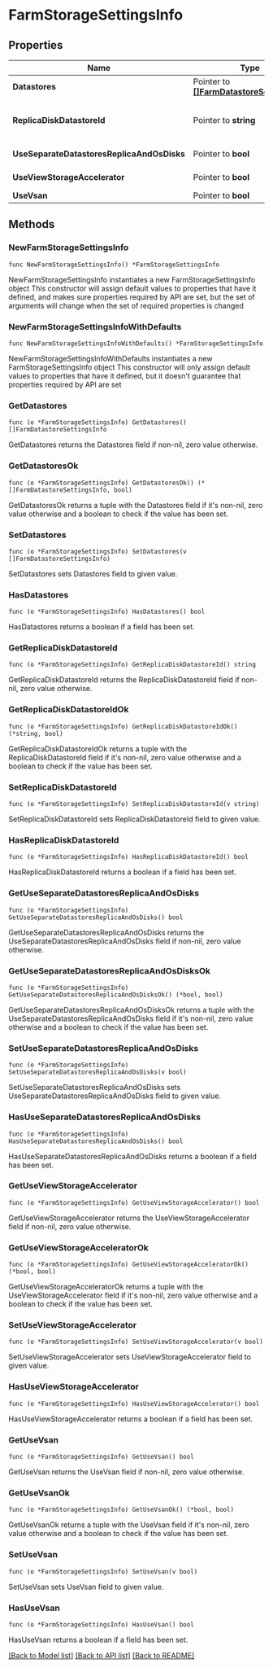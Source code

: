 # FarmStorageSettingsInfo

## Properties

Name | Type | Description | Notes
------------ | ------------- | ------------- | -------------
**Datastores** | Pointer to [**[]FarmDatastoreSettingsInfo**](FarmDatastoreSettingsInfo.md) | List of IDs of the datastore used to store the RDS Server. | [optional] 
**ReplicaDiskDatastoreId** | Pointer to **string** | Datastore to store replica disks for instant clone machines. This is set when use_separate_datastores_replica_and_os_disks is true. | [optional] 
**UseSeparateDatastoresReplicaAndOsDisks** | Pointer to **bool** | Indicates whether to use separate datastores for replica and OS disks. | [optional] 
**UseViewStorageAccelerator** | Pointer to **bool** | Indicates whether to use view storage accelerator. | [optional] 
**UseVsan** | Pointer to **bool** | Indicates whether to use vSphere VSAN. | [optional] 

## Methods

### NewFarmStorageSettingsInfo

`func NewFarmStorageSettingsInfo() *FarmStorageSettingsInfo`

NewFarmStorageSettingsInfo instantiates a new FarmStorageSettingsInfo object
This constructor will assign default values to properties that have it defined,
and makes sure properties required by API are set, but the set of arguments
will change when the set of required properties is changed

### NewFarmStorageSettingsInfoWithDefaults

`func NewFarmStorageSettingsInfoWithDefaults() *FarmStorageSettingsInfo`

NewFarmStorageSettingsInfoWithDefaults instantiates a new FarmStorageSettingsInfo object
This constructor will only assign default values to properties that have it defined,
but it doesn't guarantee that properties required by API are set

### GetDatastores

`func (o *FarmStorageSettingsInfo) GetDatastores() []FarmDatastoreSettingsInfo`

GetDatastores returns the Datastores field if non-nil, zero value otherwise.

### GetDatastoresOk

`func (o *FarmStorageSettingsInfo) GetDatastoresOk() (*[]FarmDatastoreSettingsInfo, bool)`

GetDatastoresOk returns a tuple with the Datastores field if it's non-nil, zero value otherwise
and a boolean to check if the value has been set.

### SetDatastores

`func (o *FarmStorageSettingsInfo) SetDatastores(v []FarmDatastoreSettingsInfo)`

SetDatastores sets Datastores field to given value.

### HasDatastores

`func (o *FarmStorageSettingsInfo) HasDatastores() bool`

HasDatastores returns a boolean if a field has been set.

### GetReplicaDiskDatastoreId

`func (o *FarmStorageSettingsInfo) GetReplicaDiskDatastoreId() string`

GetReplicaDiskDatastoreId returns the ReplicaDiskDatastoreId field if non-nil, zero value otherwise.

### GetReplicaDiskDatastoreIdOk

`func (o *FarmStorageSettingsInfo) GetReplicaDiskDatastoreIdOk() (*string, bool)`

GetReplicaDiskDatastoreIdOk returns a tuple with the ReplicaDiskDatastoreId field if it's non-nil, zero value otherwise
and a boolean to check if the value has been set.

### SetReplicaDiskDatastoreId

`func (o *FarmStorageSettingsInfo) SetReplicaDiskDatastoreId(v string)`

SetReplicaDiskDatastoreId sets ReplicaDiskDatastoreId field to given value.

### HasReplicaDiskDatastoreId

`func (o *FarmStorageSettingsInfo) HasReplicaDiskDatastoreId() bool`

HasReplicaDiskDatastoreId returns a boolean if a field has been set.

### GetUseSeparateDatastoresReplicaAndOsDisks

`func (o *FarmStorageSettingsInfo) GetUseSeparateDatastoresReplicaAndOsDisks() bool`

GetUseSeparateDatastoresReplicaAndOsDisks returns the UseSeparateDatastoresReplicaAndOsDisks field if non-nil, zero value otherwise.

### GetUseSeparateDatastoresReplicaAndOsDisksOk

`func (o *FarmStorageSettingsInfo) GetUseSeparateDatastoresReplicaAndOsDisksOk() (*bool, bool)`

GetUseSeparateDatastoresReplicaAndOsDisksOk returns a tuple with the UseSeparateDatastoresReplicaAndOsDisks field if it's non-nil, zero value otherwise
and a boolean to check if the value has been set.

### SetUseSeparateDatastoresReplicaAndOsDisks

`func (o *FarmStorageSettingsInfo) SetUseSeparateDatastoresReplicaAndOsDisks(v bool)`

SetUseSeparateDatastoresReplicaAndOsDisks sets UseSeparateDatastoresReplicaAndOsDisks field to given value.

### HasUseSeparateDatastoresReplicaAndOsDisks

`func (o *FarmStorageSettingsInfo) HasUseSeparateDatastoresReplicaAndOsDisks() bool`

HasUseSeparateDatastoresReplicaAndOsDisks returns a boolean if a field has been set.

### GetUseViewStorageAccelerator

`func (o *FarmStorageSettingsInfo) GetUseViewStorageAccelerator() bool`

GetUseViewStorageAccelerator returns the UseViewStorageAccelerator field if non-nil, zero value otherwise.

### GetUseViewStorageAcceleratorOk

`func (o *FarmStorageSettingsInfo) GetUseViewStorageAcceleratorOk() (*bool, bool)`

GetUseViewStorageAcceleratorOk returns a tuple with the UseViewStorageAccelerator field if it's non-nil, zero value otherwise
and a boolean to check if the value has been set.

### SetUseViewStorageAccelerator

`func (o *FarmStorageSettingsInfo) SetUseViewStorageAccelerator(v bool)`

SetUseViewStorageAccelerator sets UseViewStorageAccelerator field to given value.

### HasUseViewStorageAccelerator

`func (o *FarmStorageSettingsInfo) HasUseViewStorageAccelerator() bool`

HasUseViewStorageAccelerator returns a boolean if a field has been set.

### GetUseVsan

`func (o *FarmStorageSettingsInfo) GetUseVsan() bool`

GetUseVsan returns the UseVsan field if non-nil, zero value otherwise.

### GetUseVsanOk

`func (o *FarmStorageSettingsInfo) GetUseVsanOk() (*bool, bool)`

GetUseVsanOk returns a tuple with the UseVsan field if it's non-nil, zero value otherwise
and a boolean to check if the value has been set.

### SetUseVsan

`func (o *FarmStorageSettingsInfo) SetUseVsan(v bool)`

SetUseVsan sets UseVsan field to given value.

### HasUseVsan

`func (o *FarmStorageSettingsInfo) HasUseVsan() bool`

HasUseVsan returns a boolean if a field has been set.


[[Back to Model list]](../README.md#documentation-for-models) [[Back to API list]](../README.md#documentation-for-api-endpoints) [[Back to README]](../README.md)


